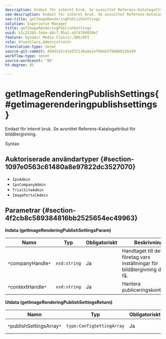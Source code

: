 ```yaml
---
description: Endast för internt bruk. Se avsnittet Referens-Katalogattribut för bildåtergivning.
seo-description: Endast för internt bruk. Se avsnittet Referens-Katalogattribut för bildåtergivning.
seo-title: getImageRenderingPublishSettings
solution: Experience Manager
title: getImageRenderingPublishSettings
uuid: b1c253b5-febe-4dc7-95a1-a5f4789030e7
feature: Dynamic Media Classic,SDK/API
role: Utvecklare,Administratör
translation-type: tm+mt
source-git-commit: 469d1a5c43a972116a8a2efb0de5708800130a99
workflow-type: tm+mt
source-wordcount: '95'
ht-degree: 0%

---
```



# getImageRenderingPublishSettings{#getimagerenderingpublishsettings}

Endast för internt bruk. Se avsnittet Referens-Katalogattribut för bildåtergivning.

Syntax

## Auktoriserade användartyper {#section-1097e0563c61480a8e97822dc3527070}

* `IpsAdmin`
* `IpsCompanyAdmin`
* `TrialSiteAdmin`
* `ImagePortalAdmin`

## Parametrar {#section-4f2cb8c589384816bb2525654ec49963}

**Indata (getImageRenderingPublishSettingsParam)**

| Namn | Typ | Obligatoriskt | Beskrivning |
|---|---|---|---|
| `*`companyHandle`*` | `xsd:string` | Ja | Handtaget till det företag vars inställningar för bildåtergivning du vill få. |
| `*`contextHandle`*` | `xsd:string` | Ja | Hantera publiceringskontexten. |

**Utdata (getImageRenderingPublishSettingsReturn)**

| Namn | Typ | Obligatoriskt | Beskrivning |
|---|---|---|---|
| `*`publishSettingsArray`*` | `type:ConfigSettingArray` | Ja | Publiceringsinställningar för bildåtergivning. |

